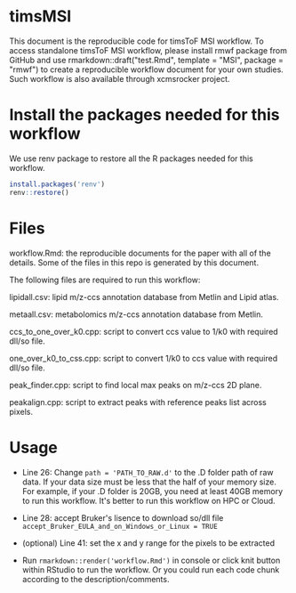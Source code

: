 # timsMSI

This document is the reproducible code for timsToF MSI workflow. To access standalone timsToF MSI workflow, please install rmwf package from GitHub and use rmarkdown::draft("test.Rmd", template = "MSI", package = "rmwf") to create a reproducible workflow document for your own studies. Such workflow is also available through xcmsrocker project.

# Install the packages needed for this workflow

We use renv package to restore all the R packages needed for this workflow.

```r
install.packages('renv')
renv::restore()
```

# Files

workflow.Rmd: the reproducible documents for the paper with all of the details. Some of the files in this repo is generated by this document.

The following files are required to run this workflow:

lipidall.csv: lipid m/z-ccs annotation database from Metlin and Lipid atlas.

metaall.csv: metabolomics m/z-ccs annotation database from Metlin.

ccs_to_one_over_k0.cpp: script to convert ccs value to 1/k0 with required dll/so file.

one_over_k0_to_css.cpp: script to convert 1/k0 to ccs value with required dll/so file.

peak_finder.cpp: script to find local max peaks on m/z-ccs 2D plane.

peakalign.cpp: script to extract peaks with reference peaks list across pixels.

# Usage

- Line 26: Change `path = 'PATH_TO_RAW.d'` to the .D folder path of raw data. If your data size must be less that the half of your memory size. For example, if your .D folder is 20GB, you need at least 40GB memory to run this workflow. It's better to run this workflow on HPC or Cloud.

- Line 28: accept Bruker's lisence to download so/dll file  `accept_Bruker_EULA_and_on_Windows_or_Linux = TRUE`

- (optional) Line 41: set the x and y range for the pixels to be extracted

- Run `rmarkdown::render('workflow.Rmd')` in console or click knit button within RStudio to run the workflow. Or you could run each code chunk according to the description/comments.


